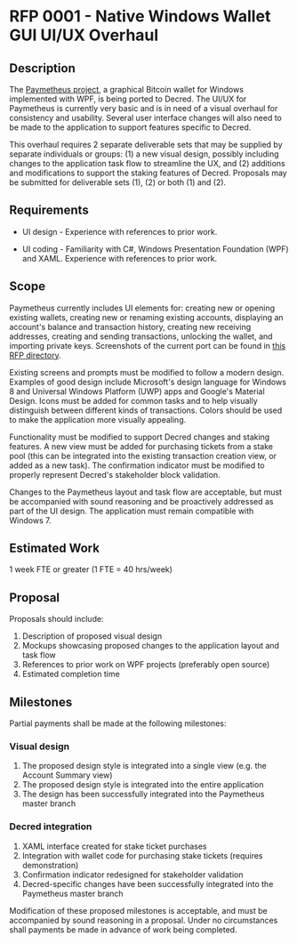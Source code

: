 # RFP 0001 - Native Windows Wallet GUI UI/UX Overhaul

## Description

The [Paymetheus project](https://github.com/btcsuite/Paymetheus), a graphical
Bitcoin wallet for Windows implemented with WPF, is being ported to Decred.  The
UI/UX for Paymetheus is currently very basic and is in need of a visual overhaul
for consistency and usability.  Several user interface changes will also need to
be made to the application to support features specific to Decred.

This overhaul requires 2 separate deliverable sets that may be supplied by
separate individuals or groups: (1) a new visual design, possibly including
changes to the application task flow to streamline the UX, and (2) additions and
modifications to support the staking features of Decred.  Proposals may be
submitted for deliverable sets (1), (2) or both (1) and (2).

## Requirements

- UI design - Experience with references to prior work.

- UI coding - Familiarity with C#, Windows Presentation Foundation (WPF) and
  XAML.  Experience with references to prior work.

## Scope

Paymetheus currently includes UI elements for: creating new or opening existing
wallets, creating new or renaming existing accounts, displaying an account's
balance and transaction history, creating new receiving addresses, creating and
sending transactions, unlocking the wallet, and importing private keys.  Screenshots of the current port can be found in [this RFP directory](.).

Existing screens and prompts must be modified to follow a modern design.
Examples of good design include Microsoft's design language for Windows 8 and
Universal Windows Platform (UWP) apps and Google's Material Design.  Icons must
be added for common tasks and to help visually distinguish between different
kinds of transactions.  Colors should be used to make the application more
visually appealing.

Functionality must be modified to support Decred changes and staking features.
A new view must be added for purchasing tickets from a stake pool (this can be
integrated into the existing transaction creation view, or added as a new task).
The confirmation indicator must be modified to properly represent Decred's
stakeholder block validation.

Changes to the Paymetheus layout and task flow are acceptable, but must be
accompanied with sound reasoning and be proactively addressed as part of the UI
design.  The application must remain compatible with Windows 7.

## Estimated Work

1 week FTE or greater (1 FTE = 40 hrs/week)

## Proposal

Proposals should include:

1. Description of proposed visual design
2. Mockups showcasing proposed changes to the application layout and task flow
3. References to prior work on WPF projects (preferably open source)
4. Estimated completion time

## Milestones

Partial payments shall be made at the following milestones:

### Visual design

1. The proposed design style is integrated into a single view (e.g. the Account Summary view)
2. The proposed design style is integrated into the entire application
3. The design has been successfully integrated into the Paymetheus master branch

### Decred integration

1. XAML interface created for stake ticket purchases
2. Integration with wallet code for purchasing stake tickets (requires demonstration)
3. Confirmation indicator redesigned for stakeholder validation
4. Decred-specific changes have been successfully integrated into the Paymetheus master branch

Modification of these proposed milestones is acceptable, and must be accompanied
by sound reasoning in a proposal.  Under no circumstances shall payments be made
in advance of work being completed.
